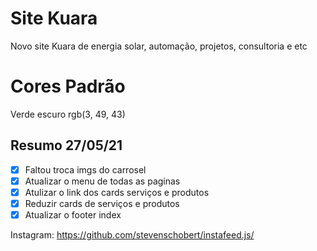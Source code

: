 # Site Kuara
Novo site Kuara de energia solar, automação, projetos, consultoria e etc

# Cores Padrão 
Verde escuro rgb(3, 49, 43)

## Resumo 27/05/21
- [x] Faltou troca imgs do carrosel
- [x] Atualizar o menu de todas as paginas
- [x] Atulizar o link dos cards serviços e produtos
- [x] Reduzir cards de serviços e produtos
- [x] Atualizar o footer index

Instagram:
https://github.com/stevenschobert/instafeed.js/
